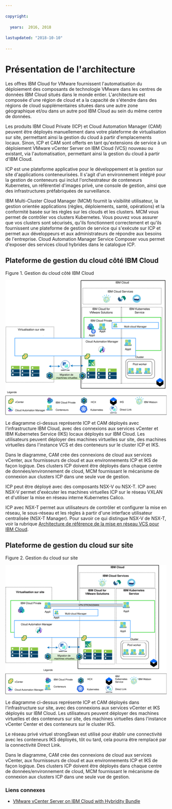 ```yaml
---

copyright:

  years:  2016, 2018

lastupdated: "2018-10-10"

---
```


# Présentation de l'architecture

Les offres IBM Cloud for VMware fournissent l'automatisation du déploiement des composants de technologie VMware dans les centres de données IBM Cloud situés dans le monde entier. L'architecture est composée d'une région de cloud et a la capacité de s'étendre dans des régions de cloud supplémentaires situées dans une autre zone géographique et/ou dans un autre pod IBM Cloud au sein du même centre de données. 

Les produits IBM Cloud Private (ICP) et Cloud Automation Manager (CAM) peuvent être déployés manuellement dans votre plateforme de virtualisation sur site, permettant ainsi la gestion du cloud à partir d'emplacements locaux. Sinon, ICP et CAM sont offerts en tant qu'extensions de service à un déploiement VMware vCenter Server on IBM Cloud (VCS) nouveau ou existant, via l'automatisation, permettant ainsi la gestion du cloud à partir d'IBM Cloud.

ICP est une plateforme applicative pour le développement et la gestion sur site d'applications conteneurisées. Il s'agit d'un environnement intégré pour la gestion de conteneurs qui inclut l'orchestrateur de conteneurs Kubernetes, un référentiel d'images privé, une console de gestion, ainsi que des infrastructures préfabriquées de surveillance.

IBM Multi-Cluster Cloud Manager (MCM) fournit la visibilité utilisateur, la gestion orientée applications (règles, déploiements, santé, opérations) et la conformité basée sur les règles sur les clouds et les clusters. MCM vous permet de contrôler vos clusters Kubernetes. Vous pouvez vous assurer que vos clusters sont sécurisés, qu'ils fonctionnent correctement et qu'ils fournissent une plateforme de gestion de service qui s'exécute sur ICP et permet aux développeurs et aux administrateurs de répondre aux besoins de l'entreprise. Cloud Automation Manager Service Composer vous permet d'exposer des services cloud hybrides dans le catalogue ICP. 

## Plateforme de gestion du cloud côté IBM Cloud

Figure 1. Gestion du cloud côté IBM Cloud

![Gestion du cloud côté IBM Cloud](vcsicp-oncloud-cloudmgt.svg)

Le diagramme ci-dessus représente ICP et CAM déployés avec l'infrastructure IBM Cloud, avec des connexions aux services vCenter et IBM Kubernetes Service (IKS) locaux déployés sur IBM Cloud. Les utilisateurs peuvent déployer des machines virtuelles sur site, des machines virtuelles dans l'instance VCS et des conteneurs sur le cluster ICP et IKS. 

Dans le diagramme, CAM crée des connexions de cloud aux services vCenter, aux fournisseurs de cloud et aux environnements ICP et IKS de façon logique. Des clusters ICP doivent être déployés dans chaque centre de données/environnement de cloud, MCM fournissant le mécanisme de connexion aux clusters ICP dans une seule vue de gestion. 

ICP peut être déployé avec des composants NSX-V ou NSX-T. ICP avec NSX-V permet d'exécuter les machines virtuelles ICP sur le réseau VXLAN et d'utiliser la mise en réseau interne Kubernetes Calico. 

ICP avec NSX-T permet aux utilisateurs de contrôler et configurer la mise en réseau, le sous-réseau et les règles à partir d'une interface utilisateur centralisée (NSX-T Manager). Pour savoir ce qui distingue NSX-V de NSX-T, voir la rubrique [Architecture de référence de la mise en réseau VCS pour IBM Cloud](../vcsnsxt/vcsnsxt-intro.html). 

## Plateforme de gestion du cloud sur site

Figure 2. Gestion du cloud sur site

![Gestion du cloud sur site](vcsicp-onprem-cloudmgt.svg)

Le diagramme ci-dessus représente ICP et CAM déployés dans l'infrastructure sur site, avec des connexions aux services vCenter et IKS déployés sur IBM Cloud. Les utilisateurs peuvent déployer des machines virtuelles et des conteneurs sur site, des machines virtuelles dans l'instance vCenter Center et des conteneurs sur le cluster IKS. 

Le réseau privé virtuel strongSwan est utilisé pour établir une connectivité avec les conteneurs IKS déployés, tôt ou tard, cela pourra être remplacé par la connectivité Direct Link. 

Dans le diagramme, CAM crée des connexions de cloud aux services vCenter, aux fournisseurs de cloud et aux environnements ICP et IKS de façon logique. Des clusters ICP doivent être déployés dans chaque centre de données/environnement de cloud, MCM fournissant le mécanisme de connexion aux clusters ICP dans une seule vue de gestion. 

### Liens connexes

* [VMware vCenter Server on IBM Cloud with Hybridity Bundle](../vcs/vcs-hybridity-intro.html)
